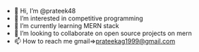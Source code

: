 - 👋 Hi, I’m @prateek48
- 👀 I’m interested in competitive programming
- 🌱 I’m currently learning MERN stack
- 💞️ I’m looking to collaborate on open source projects on mern
- 📫 How to reach me gmail=>prateekag1999@gmail.com

<!---
prateek48/prateek48 is a ✨ special ✨ repository because its `README.md` (this file) appears on your GitHub profile.
You can click the Preview link to take a look at your changes.
--->
